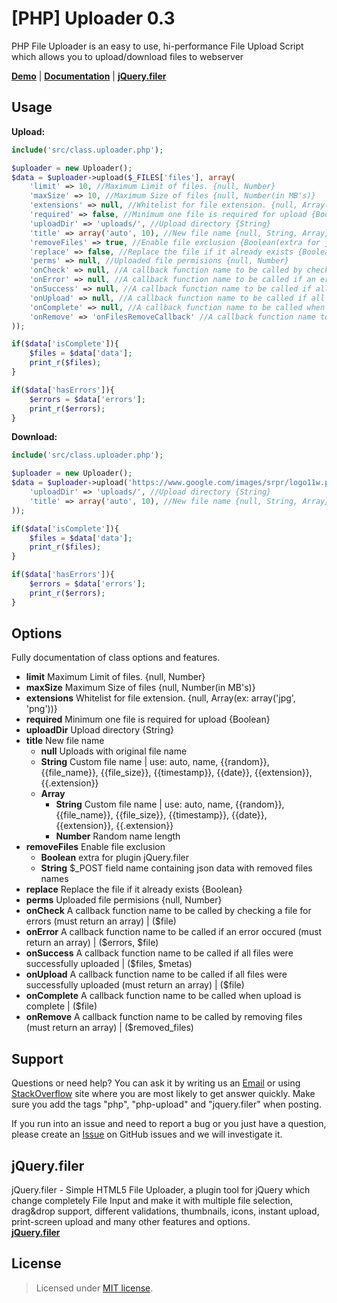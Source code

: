 [PHP] Uploader 0.3
============
PHP File Uploader is an easy to use, hi-performance File Upload Script which allows you to upload/download files to webserver

<b><a href="http://grandesign.md/__cr/jquery.filer/#demos" target="blank">Demo</a></b> | <b><a href="https://github.com/CreativeDream/php-uploader#options">Documentation</a></b> | <b><a href="https://github.com/CreativeDream/jquery.filer" target="_blank">jQuery.filer</a></b>

Usage
-------
__Upload:__
~~~~ php
include('src/class.uploader.php');

$uploader = new Uploader();
$data = $uploader->upload($_FILES['files'], array(
    'limit' => 10, //Maximum Limit of files. {null, Number}
    'maxSize' => 10, //Maximum Size of files {null, Number(in MB's)}
    'extensions' => null, //Whitelist for file extension. {null, Array(ex: array('jpg', 'png'))}
    'required' => false, //Minimum one file is required for upload {Boolean}
    'uploadDir' => 'uploads/', //Upload directory {String}
    'title' => array('auto', 10), //New file name {null, String, Array} *please read documentation in README.md
    'removeFiles' => true, //Enable file exclusion {Boolean(extra for jQuery.filer), String($_POST field name containing json data with file names)}
    'replace' => false, //Replace the file if it already exists {Boolean}
    'perms' => null, //Uploaded file permisions {null, Number}
    'onCheck' => null, //A callback function name to be called by checking a file for errors (must return an array) | ($file) | Callback
    'onError' => null, //A callback function name to be called if an error occured (must return an array) | ($errors, $file) | Callback
    'onSuccess' => null, //A callback function name to be called if all files were successfully uploaded | ($files, $metas) | Callback
    'onUpload' => null, //A callback function name to be called if all files were successfully uploaded (must return an array) | ($file) | Callback
    'onComplete' => null, //A callback function name to be called when upload is complete | ($file) | Callback
    'onRemove' => 'onFilesRemoveCallback' //A callback function name to be called by removing files (must return an array) | ($removed_files) | Callback
));

if($data['isComplete']){
    $files = $data['data'];
    print_r($files);
}

if($data['hasErrors']){
    $errors = $data['errors'];
    print_r($errors);
}
~~~~

__Download:__
~~~~ php
include('src/class.uploader.php');

$uploader = new Uploader();
$data = $uploader->upload('https://www.google.com/images/srpr/logo11w.png', array(
    'uploadDir' => 'uploads/', //Upload directory {String}
    'title' => array('auto', 10), //New file name {null, String, Array} *please read documentation in README.md
));

if($data['isComplete']){
    $files = $data['data'];
    print_r($files);
}

if($data['hasErrors']){
    $errors = $data['errors'];
    print_r($errors);
}
~~~~

Options
-------
Fully documentation of class options and features.

* __limit__ Maximum Limit of files. {null, Number}
* __maxSize__ Maximum Size of files {null, Number(in MB's)}
* __extensions__ Whitelist for file extension. {null, Array(ex: array('jpg', 'png'))}
* __required__ Minimum one file is required for upload {Boolean}
* __uploadDir__ Upload directory {String}
* __title__ New file name
    * __null__ Uploads with original file name
    * __String__ Custom file name | use: auto, name, {{random}}, {{file_name}}, {{file_size}}, {{timestamp}}, {{date}}, {{extension}}, {{.extension}}
    * __Array__
        * __String__ Custom file name | use: auto, name, {{random}}, {{file_name}}, {{file_size}}, {{timestamp}}, {{date}}, {{extension}}, {{.extension}}
        * __Number__ Random name length
* __removeFiles__ Enable file exclusion
    * __Boolean__ extra for plugin jQuery.filer
    * __String__ $_POST field name containing json data with removed files names
* __replace__ Replace the file if it already exists {Boolean}
* __perms__ Uploaded file permisions {null, Number}
* __onCheck__ A callback function name to be called by checking a file for errors (must return an array) | ($file)
* __onError__ A callback function name to be called if an error occured (must return an array) | ($errors, $file)
* __onSuccess__ A callback function name to be called if all files were successfully uploaded | ($files, $metas)
* __onUpload__ A callback function name to be called if all files were successfully uploaded (must return an array) | ($file)
* __onComplete__ A callback function name to be called when upload is complete | ($file)
* __onRemove__ A callback function name to be called by removing files (must return an array) | ($removed_files)

Support
-------
Questions or need help? You can ask it by writing us an <a href="mailto:contact@creativedream.net">Email</a>  or using <a href="http://stackoverflow.com/questions/ask?tags=php,php-uploader,jquery.filer" target="_blank">StackOverflow</a> site where you are most likely to get answer quickly. Make sure you add the tags "php", "php-upload" and "jquery.filer" when posting.

If you run into an issue and need to report a bug or you just have a question, please create an <a href="https://github.com/CreativeDream/php-uploader/issues" target="_blank">Issue</a> on GitHub issues and we will investigate it.

jQuery.filer
-------
jQuery.filer - Simple HTML5 File Uploader, a plugin tool for jQuery which change completely File Input and make it with multiple file selection, drag&drop support, different validations, thumbnails, icons, instant upload, print-screen upload and many other features and options.
<br><b><a href="https://github.com/CreativeDream/jquery.filer" target="blank">jQuery.filer</a></b>

License
-------
> Licensed under <a href="http://opensource.org/licenses/MIT">MIT license</a>.

